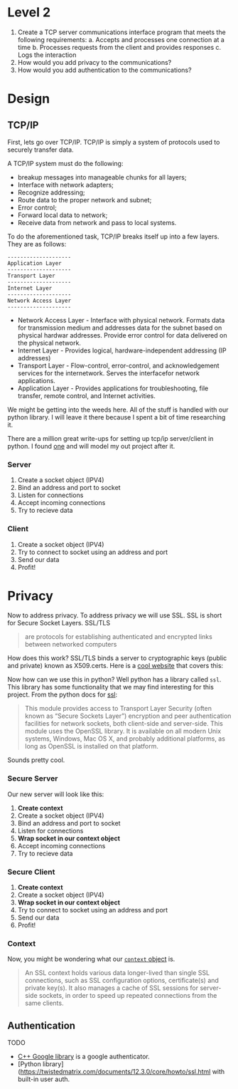 # Level 2
1. Create a TCP server communications interface program that meets the following requirements:
    a. Accepts and processes one connection at a time
    b. Processes requests from the client and provides responses
    c. Logs the interaction
2. How would you add privacy to the communications?
3. How would you add authentication to the communications?

# Design
## TCP/IP
First, lets go over TCP/IP. TCP/IP is simply a system of protocols used to securely transfer data.

A TCP/IP system must do the following:

* breakup messages into manageable chunks for all layers;
* Interface with network adapters;
* Recognize addressing;
* Route data to the proper network and subnet;
* Error control;
* Forward local data to network;
* Receive data from network and pass to local systems.

To do the aforementioned task, TCP/IP breaks itself up into a few layers. They are as follows:
```
--------------------
Application Layer
--------------------
Transport Layer
--------------------
Internet Layer
--------------------
Network Access Layer
--------------------
```

* Network Access Layer - Interface with physical network. Formats data for transmission medium and addresses data for the subnet based on physical hardwar addresses. Provide error control for data delivered on the physical network.
* Internet Layer - Provides logical, hardware-independent addressing (IP addresses)
* Transport Layer - Flow-control, error-control, and acknowledgement services for the internetwork. Serves the interfacefor network applications.
* Application Layer - Provides applications for troubleshooting, file transfer, remote control, and Internet activities.

We might be getting into the weeds here. All of the stuff is handled with our python library. I 
will leave it there because I spent a bit of time researching it. 

There are a million great write-ups for setting up tcp/ip server/client in python. I found 
[one](https://realpython.com/python-sockets/) and will model my out project after it.

### Server
1. Create a socket object (IPV4)
1. Bind an address and port to socket
1. Listen for connections
1. Accept incoming connections
1. Try to recieve data

### Client
1. Create a socket object (IPV4)
1. Try to connect to socket using an address and port
1. Send our data
1. Profit!

# Privacy
Now to address privacy. To address privacy we will use SSL. SSL is short for Secure Socket 
Layers. SSL/TLS 

> are protocols for establishing authenticated and encrypted links between networked computers

How does this work? SSL/TLS binds a server to cryptographic keys (public and private) known as 
X509.certs. Here is a [cool website](https://www.ssl.com/faqs/faq-what-is-ssl/) that covers this: 

Now how can we use this in python? Well python has a library called `ssl`. This library has some
functionality that we may find interesting for this project. From the python docs for 
[ssl](https://docs.python.org/3/library/ssl.html):

> This module provides access to Transport Layer Security (often known as “Secure Sockets Layer”) 
> encryption and peer authentication facilities for network sockets, both client-side and 
> server-side. This module uses the OpenSSL library. It is available on all modern Unix systems, 
> Windows, Mac OS X, and probably additional platforms, as long as OpenSSL is installed on that 
> platform.

Sounds pretty cool.

### Secure Server
Our new server will look like this:
1. **Create context**
1. Create a socket object (IPV4)
1. Bind an address and port to socket
1. Listen for connections
1. **Wrap socket in our context object**
1. Accept incoming connections
1. Try to recieve data

### Secure Client
1. **Create context**
1. Create a socket object (IPV4)
1. **Wrap socket in our context object**
1. Try to connect to socket using an address and port
1. Send our data
1. Profit!

### Context
Now, you might be wondering what our [`context` object](https://docs.python.org/3/library/ssl.html#ssl.SSLContext) is.

> An SSL context holds various data longer-lived than single SSL connections, such as SSL 
> configuration options, certificate(s) and private key(s). It also manages a cache of SSL 
> sessions for server-side sockets, in order to speed up repeated connections from the same 
> clients.

## Authentication
TODO 
* [C++ Google library](https://grpc.io/docs/guides/auth/) is a google authenticator.
* [Python library](https://twistedmatrix.com/documents/12.3.0/core/howto/ssl.html with built-in user auth.
